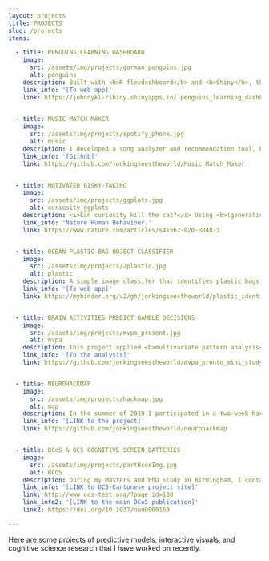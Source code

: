 ```yaml
---
layout: projects
title: PROJECTS
slug: /projects
items:

  - title: PENGUINS LEARNING DASHBOARD
    image:
      src: /assets/img/projects/gorman_penguins.jpg
      alt: penguins
    description: Built with <b>R flexdashboard</b> and <b>Shiny</b>, this <b>interactive web dashboard</b> facilitates learning about different species of Antarctica penguins. Also, a demonstration of dynamic data visualisation of an open dataset.
    link_info: '[To web app]'
    link: https://johnnykl-rshiny.shinyapps.io/`penguins_learning_dashboard/
 

  - title: MUSIC MATCH MAKER
    image:
      src: /assets/img/projects/spotify_phone.jpg
      alt: music
    description: I developed a song analyzer and recommendation tool, based on Random Forest and tested with multiple other algorithms, using personal Spotify listening histories and song feature data acquired from Kaggle. 
    link_info: '[Github]'
    link: https://github.com/jonkingseestheworld/Music_Match_Maker


  - title: MOTIVATED RISKY-TAKING
    image:
      src: /assets/img/projects/ggplots.jpg
      alt: curiosity_ggplots
    description: <i>Can curiosity kill the cat?</i> Using <b>(generalised) mixed-effects modelling, structural equation modelling</b> and <b>Bayesian inference</b>, this research project shows <u>similar cognitive-neural mechanisms underlying the driving force of curisosity and extrinsic instrumental rewards for risk-taking</u> (in a group of brain areas called the brain's reward networks). This work is published in the journal
    link_info: 'Nature Human Behaviour.'
    link: https://www.nature.com/articles/s41562-020-0848-3


  - title: OCEAN PLASTIC BAG OBJECT CLASSIFIER
    image:
      src: /assets/img/projects/2plastic.jpg
      alt: plastic
    description: A simple image classifer that identifies plastic bags in the ocean, built with FastAI using transfer learning (from pre-trained neural networks).
    link_info: '[To web app]'
    link: https://mybinder.org/v2/gh/jonkingseestheworld/plastic_identifier_voila/master?urlpath=voila%2Frender%2Fplastic_identifier_voila2.ipynb


  - title: BRAIN ACTIVITIES PREDICT GAMBLE DECISIONS
    image:
      src: /assets/img/projects/mvpa_present.jpg
      alt: mvpa
    description: This project applied <b>multivariate pattern analysis</b> (incorporating <b>Support Vector Classification & Multiple Kernel Learning algorithms</b>) to decode brain activity patterns and predict gambling decisions.
    link_info: '[To the analysis]'
    link: https://github.com/jonkingseestheworld/mvpa_pronto_mini_study


  - title: NEUROHACKMAP
    image:
      src: /assets/img/projects/hackmap.jpg
      alt: map
    description: In the summer of 2019 I participated in a two-week hackathon at the University of Washington, Seattle, and contributed to a code project which generates interactve visualizations of geospatial data related to the participants' career movements. 
    link_info: '[LINK to the project]'
    link: https://github.com/jonkingseestheworld/neurohackmap


  - title: BCoS & OCS COGNITIVE SCREEN BATTERIES
    image:
      src: /assets/img/projects/partBcosImg.jpg
      alt: BCOS
    description: During my Masters and PhD study in Birmingham, I contributed to this line of large-scale clinical trials to develop and validate the assessment tools on post-stroke cognitive functions. 
    link_info: '[LINK to OCS-Cantonese project site]'
    link: http://www.ocs-test.org/?page_id=188
    link_info2: '[LINK to the main BCoS publication]'
    link2: https://doi.org/10.1037/neu0000160

---
```


Here are some projects of predictive models, interactive visuals, and cognitive science research that I have worked on recently.
<br />
